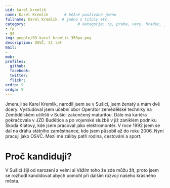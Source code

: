 ```yaml
---
uid: karel.kremlik
name: Karel Kremlík       # běžně používáné jméno
fullname: Karel Kremlík  # jméno s tituly etc.
category:                       # kategorie: rp, praha, vary, hradec, jmk, senat
- rp
- ga
img: people/09-karel_kremlik_350px.png
description: OSVČ, 51 let
mail:
- 
mob: 
profiles:
  github:
  facebook:
  twitter:
  flickr:
ordrp: 9
ordga: 9
---
```

Jmenuji se Karel Kremlík, narodil jsem se v Sušici, jsem ženatý a mám dvě dcery. Vystudoval jsem učební obor Operátor zemědělské techniky na Zemědělském učilišti v Sušici zakončený maturitou. Dále má kariéra pokračovala v JZD Budětice a po vojenské službě v již zaniklém podniku Škoda Klatovy, kde jsem pracoval jako elektromontér. V roce 1992 jsem se dal na dráhu státního zaměstnance, kde jsem působil až do roku 2006. Nyní pracuji jako OSVČ. Mezi mé záliby patří rodina, cestování a sport.

# Proč kandiduji?
V Sušici žiji od narození a velmi si Vážím toho že zde můžu žít, proto jsem se rozhodl kandidovat abych pomohl při dalším rozvoji našeho krásného města.
